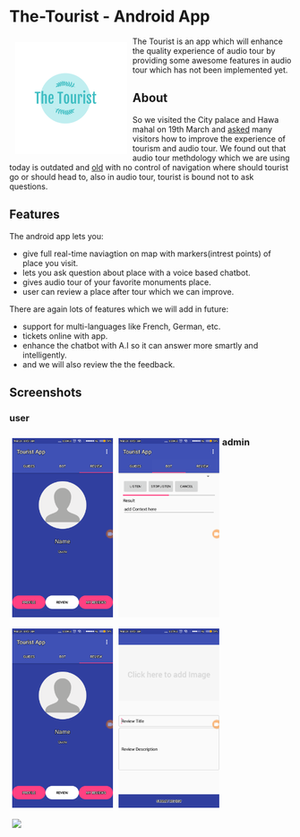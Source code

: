 
# The-Tourist - Android App 

<img src="/images/tourist.png" align="left"
width="200" hspace="10" vspace="10">

The Tourist is an app which will enhance the quality experience of audio tour by
providing some awesome features in audio tour which has not been implemented yet.

## About
So we visited the City palace and Hawa mahal on 19th March and [asked](https://drive.google.com/file/d/0B2hkmn0q0Nd5ZEpfOURZbFEyMENZamFsRUdYOWJoMVJzVTB3/view?usp=sharing) many visitors how to improve the experience of tourism
and audio tour. We found out that audio tour methdology which we are using today is outdated and [old](https://github.com/kaus2595/The-Tourist/blob/master/images/IMG_20180319_124158027.jpg) with no control 
of navigation where should tourist go or should head to, also in audio tour, tourist is bound not to ask questions.

## Features
The android app lets you:
- give full real-time naviagtion on map with markers(intrest points) of place you visit.
- lets you ask question about place with a voice based chatbot.
- gives audio tour of your favorite monuments place.
- user can review a place after tour which we can improve.

There are again lots of features which we will add in future:
- support for multi-languages like French, German, etc.
- tickets online with app.
- enhance the chatbot with A.I so it can answer more smartly and intelligently.
- and we will also review the the feedback.

## Screenshots
### user
[<img src="images/Screenshot_2018-03-21-04-51-49-371_com.dexter.tourist.png" align="left" width="180" hspace="5" vspace="10">](images/Screenshot_2018-03-21-04-51-49-371_com.dexter.tourist.png)
[<img src="images/Screenshot_2018-03-21-04-51-43-200_com.dexter.tourist.png" align="left" width="180" hspace="5" vspace="10">](/images/Screenshot_2018-03-21-04-51-43-200_com.dexter.tourist.png)
[<img src="/images/Screenshot_2018-03-21-04-51-49-371_com.dexter.tourist.png" align="left" width="180" hspace="5" vspace="10">](/images/Screenshot_2018-03-21-04-51-49-371_com.dexter.tourist.png)
[<img src="/images/Screenshot_2018-03-21-04-51-52-365_com.dexter.tourist.png" align="left" width="180" hspace="5" vspace="10">](/images/Screenshot_2018-03-21-04-51-52-365_com.dexter.tourist.png)    

### admin

[<img src="https://drive.google.com/file/d/0B2hkmn0q0Nd5V3lEWGR0NzNkYm9HSU5mbnhseHFrVUNyRC1B/view?usp=sharing" align="left" width="180" hspace="5" vspace="10">](https://drive.google.com/file/d/0B2hkmn0q0Nd5V3lEWGR0NzNkYm9HSU5mbnhseHFrVUNyRC1B/view?usp=sharing)
